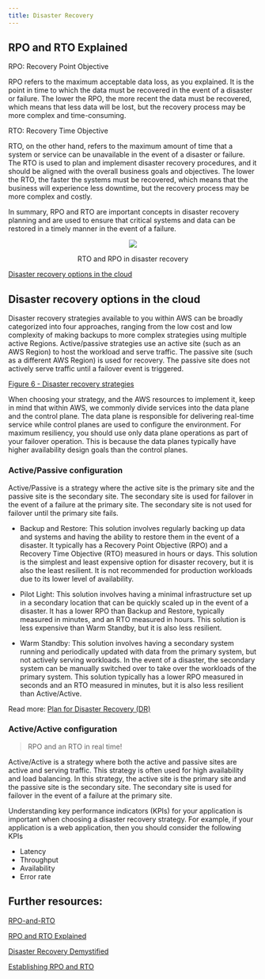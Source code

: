```yaml
---
title: Disaster Recovery
---
```


## RPO and RTO Explained

RPO: Recovery Point Objective

RPO refers to the maximum acceptable data loss, as you explained. It is the point in time to which the data must be recovered in the event of a disaster or failure. The lower the RPO, the more recent the data must be recovered, which means that less data will be lost, but the recovery process may be more complex and time-consuming.

RTO: Recovery Time Objective

RTO, on the other hand, refers to the maximum amount of time that a system or service can be unavailable in the event of a disaster or failure. The RTO is used to plan and implement disaster recovery procedures, and it should be aligned with the overall business goals and objectives. The lower the RTO, the faster the systems must be recovered, which means that the business will experience less downtime, but the recovery process may be more complex and costly.

In summary, RPO and RTO are important concepts in disaster recovery planning and are used to ensure that critical systems and data can be restored in a timely manner in the event of a failure.

<div>
<div align="center"><img src="https://docs.aws.amazon.com/images/whitepapers/latest/disaster-recovery-workloads-on-aws/images/disaster-recovery-strategies.png" /></div>
<div><p align="center">RTO and RPO in disaster recovery 
</p></div>
</div>

[Disaster recovery options in the cloud](https://docs.aws.amazon.com/whitepapers/latest/disaster-recovery-workloads-on-aws/disaster-recovery-options-in-the-cloud.html)

## Disaster recovery options in the cloud

Disaster recovery strategies available to you within AWS can be broadly categorized into four approaches, ranging from the low cost and low complexity of making backups to more complex strategies using multiple active Regions. Active/passive strategies use an active site (such as an AWS Region) to host the workload and serve traffic. The passive site (such as a different AWS Region) is used for recovery. The passive site does not actively serve traffic until a failover event is triggered.


[Figure 6 - Disaster recovery strategies](https://docs.aws.amazon.com/whitepapers/latest/disaster-recovery-workloads-on-aws/disaster-recovery-options-in-the-cloud.html)

When choosing your strategy, and the AWS resources to implement it, keep in mind that within AWS, we commonly divide services into the data plane and the control plane. The data plane is responsible for delivering real-time service while control planes are used to configure the environment. For maximum resiliency, you should use only data plane operations as part of your failover operation. This is because the data planes typically have higher availability design goals than the control planes.

### Active/Passive configuration

Active/Passive is a strategy where the active site is the primary site and the passive site is the secondary site. The secondary site is used for failover in the event of a failure at the primary site. The secondary site is not used for failover until the primary site fails.

- Backup and Restore: This solution involves regularly backing up data and systems and having the ability to restore them in the event of a disaster. It typically has a Recovery Point Objective (RPO) and a Recovery Time Objective (RTO) measured in hours or days. This solution is the simplest and least expensive option for disaster recovery, but it is also the least resilient. It is not recommended for production workloads due to its lower level of availability.

- Pilot Light: This solution involves having a minimal infrastructure set up in a secondary location that can be quickly scaled up in the event of a disaster. It has a lower RPO than Backup and Restore, typically measured in minutes, and an RTO measured in hours. This solution is less expensive than Warm Standby, but it is also less resilient. 

- Warm Standby: This solution involves having a secondary system running and periodically updated with data from the primary system, but not actively serving workloads. In the event of a disaster, the secondary system can be manually switched over to take over the workloads of the primary system. This solution typically has a lower RPO measured in seconds and an RTO measured in minutes, but it is also less resilient than Active/Active. 


Read more: [Plan for Disaster Recovery (DR)](https://docs.aws.amazon.com/wellarchitected/latest/reliability-pillar/plan-for-disaster-recovery-dr.html)
### Active/Active configuration

> RPO and an RTO in real time!

Active/Active is a strategy where both the active and passive sites are active and serving traffic. This strategy is often used for high availability and load balancing. In this strategy, the active site is the primary site and the passive site is the secondary site. The secondary site is used for failover in the event of a failure at the primary site. 

Understanding key performance indicators (KPIs) for your application is important when choosing a disaster recovery strategy. For example, if your application is a web application, then you should consider the following KPIs

* Latency
* Throughput
* Availability
* Error rate

## Further resources:

[RPO-and-RTO](https://aws.amazon.com/blogs/mt/establishing-rpo-and-rto-targets-for-cloud-applications/)


[RPO and RTO Explained](https://youtu.be/rD3nBaS3OG4)

[Disaster Recovery Demystified](https://youtu.be/wgvq9y8wwNQ)

[Establishing RPO and RTO ](https://aws.amazon.com/blogs/mt/establishing-rpo-and-rto-targets-for-cloud-applications/)